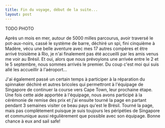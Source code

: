 ```yaml
---
title: Fin du voyage, début de la suite...
layout: post
---
```


TODO PHOTO

Après un mois en mer, autour de 5000 milles parcourus, avoir traversé le pot-aux-noirs, cassé le système de barre, déchiré un spi, fini cinquième à Madère, vécu une belle aventure avec mes 17 autres compères et être arrivé troisième à Rio, je n'ai finalement pas été accueilli par les amis venus me voir au Brésil. Et oui, alors que nous prévoyions une arrivée entre le 2 et le 5 septembre, nous sommes arrivés le premier. Du coup c'est moi qui suis allé les accueillir à l'aéroport...

J'ai également passé un certain temps à participer à la réparation du spinnaker déchiré et autres bricoles qui permettront à l'équipage de Singapore de continuer la course vers Cape Town, leur prochaine étape. Une fois cette aide apportée à l'équipage, nous avons participé à la cérémonie de remise des prix et j'ai ensuite tourné la page en partant pendant 3 semaines visiter ce beau pays qu'est le Brésil. Tourné la page, mais pas complètement puisque je suis toujours les péripéties de Singapore et communique aussi régulièrement que possible avec son équipage. Bonne chance à eux and sail safe!
